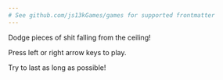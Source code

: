 ```yaml
---
# See github.com/js13kGames/games for supported frontmatter
---
```

Dodge pieces of shit falling from the ceiling!

Press left or right arrow keys to play.

Try to last as long as possible!